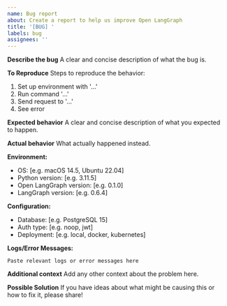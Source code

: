 ```yaml
---
name: Bug report
about: Create a report to help us improve Open LangGraph
title: '[BUG] '
labels: bug
assignees: ''
---
```


**Describe the bug**
A clear and concise description of what the bug is.

**To Reproduce**
Steps to reproduce the behavior:
1. Set up environment with '...'
2. Run command '...'
3. Send request to '...'
4. See error

**Expected behavior**
A clear and concise description of what you expected to happen.

**Actual behavior**
What actually happened instead.

**Environment:**
- OS: [e.g. macOS 14.5, Ubuntu 22.04]
- Python version: [e.g. 3.11.5]
- Open LangGraph version: [e.g. 0.1.0]
- LangGraph version: [e.g. 0.6.4]

**Configuration:**
- Database: [e.g. PostgreSQL 15]
- Auth type: [e.g. noop, jwt]
- Deployment: [e.g. local, docker, kubernetes]

**Logs/Error Messages:**
```
Paste relevant logs or error messages here
```

**Additional context**
Add any other context about the problem here.

**Possible Solution**
If you have ideas about what might be causing this or how to fix it, please share!